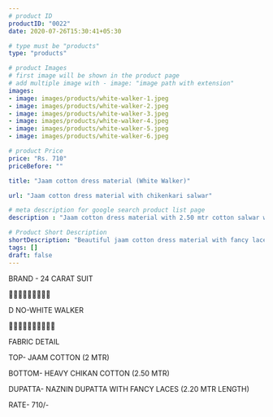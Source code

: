 ```yaml
---
# product ID
productID: "0022"
date: 2020-07-26T15:30:41+05:30

# type must be "products"
type: "products"

# product Images
# first image will be shown in the product page
# add multiple image with - image: "image path with extension"
images:
- image: images/products/white-walker-1.jpeg 
- image: images/products/white-walker-2.jpeg
- image: images/products/white-walker-3.jpeg
- image: images/products/white-walker-4.jpeg
- image: images/products/white-walker-5.jpeg
- image: images/products/white-walker-6.jpeg

# product Price
price: "Rs. 710"
priceBefore: ""

title: "Jaam cotton dress material (White Walker)"

url: "Jaam cotton dress material with chikenkari salwar"

# meta description for google search product list page
description : "Jaam cotton dress material with 2.50 mtr cotton salwar whitewalker"

# Product Short Description
shortDescription: "Beautiful jaam cotton dress material with fancy lace dupatta and 2.50 mtr chikenkari work salwar"
tags: []
draft: false
---
```

BRAND - 24 CARAT SUIT

💐💐💐💐💐💐💐💐💐

D NO-WHITE WALKER

🌷🌷🌷🌷🌷🌷🌷🌷🌷🌷

FABRIC DETAIL

TOP- JAAM COTTON (2 MTR)

BOTTOM- HEAVY CHIKAN COTTON  (2.50 MTR)

DUPATTA- NAZNIN DUPATTA WITH FANCY LACES (2.20 MTR LENGTH)

RATE- 710/-

